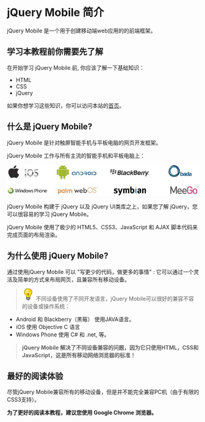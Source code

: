 # jQuery Mobile 简介

jQuery Mobile 是一个用于创建移动端web应用的的前端框架。

## 学习本教程前你需要先了解

在开始学习 jQuery Mobile 前, 你应该了解一下基础知识：

*   HTML
*   CSS
*   jQuery

如果你想学习这些知识，你可以访问本站的[首页](/)。

## 什么是 jQuery Mobile?

jQuery Mobile 是针对触屏智能手机与平板电脑的网页开发框架。

jQuery Mobile 工作与所有主流的智能手机和平板电脑上：

![](../img/jqmsupport.jpg)

jQuery Mobile 构建于 jQuery 以及 jQuery UI类库之上，如果您了解 jQuery，您可以很容易的学习 jQuery Mobile。

jQuery Mobile 使用了极少的 HTML5、CSS3、JavaScript 和 AJAX 脚本代码来完成页面的布局渲染。

## 为什么使用 jQuery Mobile?

通过使用jQuery Mobile 可以 "写更少的代码，做更多的事情" : 它可以通过一个灵活及简单的方式来布局网页，且兼容所有移动设备。

> ![lamp](../img/lamp.jpg)
> 不同设备使用了不同开发语言，jQuery Mobile可以很好的兼容不容的设备或操作系统：

*   Android 和 Blackberry（黑莓） 使用JAVA语言。
*   iOS 使用 Objective C 语言
*   Windows Phone 使用 C# 和 .net, 等。

> **jQuery Mobile 解决了不同设备兼容的问题，因为它只使用HTML，CSS和 JavaScript，这是所有移动网络浏览器的标准！**


## 最好的阅读体验

尽管jQuery Mobile兼容所有的移动设备，但是并不能完全兼容PC机（由于有限的CSS3支持）。

**为了更好的阅读本教程，建议您使用 Google Chrome 浏览器。**
